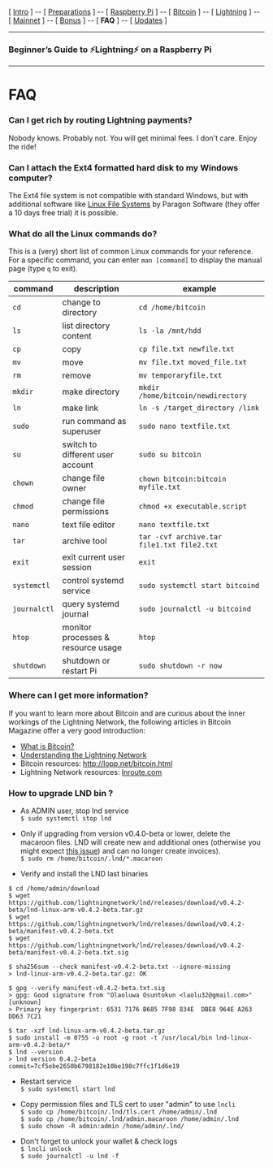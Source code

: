 [ [Intro](README.md) ] -- [ [Preparations](raspibolt_10_preparations.md) ] -- [ [Raspberry Pi](raspibolt_20_pi.md) ] -- [ [Bitcoin](raspibolt_30_bitcoin.md) ] -- [ [Lightning](raspibolt_40_lnd.md) ] -- [ [Mainnet](raspibolt_50_mainnet.md) ] -- [ [Bonus](raspibolt_60_bonus.md) ] -- [ **FAQ** ] -- [ [Updates](raspibolt_updates.md) ]

-------
### Beginner’s Guide to ️⚡Lightning️⚡ on a Raspberry Pi
--------

# FAQ

### Can I get rich by routing Lightning payments?
Nobody knows. Probably not. You will get minimal fees. I don't care. Enjoy the ride! 

### Can I attach the Ext4 formatted hard disk to my Windows computer?
The Ext4 file system is not compatible with standard Windows, but with additional software like  [Linux File Systems](https://www.paragon-software.com/home/linuxfs-windows/#faq) by Paragon Software (they offer a 10 days free trial) it is possible. 

### What do all the Linux commands do?
This is a (very) short list of common Linux commands for your reference. For a specific command, you can enter `man [command]` to display the manual page (type `q` to exit).

| command | description | example |
| -- | -- | -- |
| `cd` | change to directory | `cd /home/bitcoin` |
| `ls` | list directory content | `ls -la /mnt/hdd` |
| `cp` | copy | `cp file.txt newfile.txt` |
| `mv` | move | `mv file.txt moved_file.txt`
| `rm` | remove | `mv temporaryfile.txt`
| `mkdir` | make directory | `mkdir /home/bitcoin/newdirectory`
| `ln` | make link | `ln -s /target_directory /link`
| `sudo` | run command as superuser | `sudo nano textfile.txt`
| `su` | switch to different user account | `sudo su bitcoin`
| `chown` | change file owner  | `chown bitcoin:bitcoin myfile.txt`
| `chmod` | change file permissions | `chmod +x executable.script`
| `nano` | text file editor | `nano textfile.txt`
| `tar` | archive tool | `tar -cvf archive.tar file1.txt file2.txt`
| `exit` | exit current user session | `exit`
| `systemctl` | control systemd service | `sudo systemctl start bitcoind`
| `journalctl` | query systemd journal | `sudo journalctl -u bitcoind`
| `htop` | monitor processes & resource usage | `htop`
| `shutdown` | shutdown or restart Pi | `sudo shutdown -r now`


### Where can I get more information? 
If you want to learn more about Bitcoin and are curious about the inner workings of the Lightning Network, the following articles in Bitcoin Magazine offer a very good introduction:

* [What is Bitcoin?](https://bitcoinmagazine.com/guides/what-bitcoin)
* [Understanding the Lightning Network](https://bitcoinmagazine.com/articles/understanding-the-lightning-network-part-building-a-bidirectional-payment-channel-1464710791/)
* Bitcoin resources: http://lopp.net/bitcoin.html
* Lightning Network resources: [lnroute.com](http://lnroute.com)


### How to upgrade LND bin ? 

* As ADMIN user, stop lnd service  
  `$ sudo systemctl stop lnd`

* Only if upgrading from version v0.4.0-beta or lower, delete the macaroon files. LND will create new and additional ones (otherwise you might expect [this issue](https://github.com/lightningnetwork/lnd/issues/921)) and can no longer create invoices).  
  `$ sudo rm /home/bitcoin/.lnd/*.macaroon`

* Verify and install the LND last binaries
```
$ cd /home/admin/download
$ wget https://github.com/lightningnetwork/lnd/releases/download/v0.4.2-beta/lnd-linux-arm-v0.4.2-beta.tar.gz
$ wget https://github.com/lightningnetwork/lnd/releases/download/v0.4.2-beta/manifest-v0.4.2-beta.txt
$ wget https://github.com/lightningnetwork/lnd/releases/download/v0.4.2-beta/manifest-v0.4.2-beta.txt.sig

$ sha256sum --check manifest-v0.4.2-beta.txt --ignore-missing
> lnd-linux-arm-v0.4.2-beta.tar.gz: OK

$ gpg --verify manifest-v0.4.2-beta.txt.sig
> gpg: Good signature from "Olaoluwa Osuntokun <laolu32@gmail.com>" [unknown]
> Primary key fingerprint: 6531 7176 B685 7F98 834E  DBE8 964E A263 DD63 7C21

$ tar -xzf lnd-linux-arm-v0.4.2-beta.tar.gz
$ sudo install -m 0755 -o root -g root -t /usr/local/bin lnd-linux-arm-v0.4.2-beta/*
$ lnd --version
> lnd version 0.4.2-beta commit=7cf5ebe2650b6798182e10be198c7ffc1f1d6e19
```
* Restart service  
  `$ sudo systemctl start lnd`

* Copy permission files and TLS cert to user "admin" to use `lncli`   
  `$ sudo cp /home/bitcoin/.lnd/tls.cert /home/admin/.lnd`  
  `$ sudo cp /home/bitcoin/.lnd/admin.macaroon /home/admin/.lnd`  
  `$ sudo chown -R admin:admin /home/admin/.lnd/ `   

* Don't forget to unlock your wallet & check logs  
  `$ lncli unlock`  
  `$ sudo journalctl -u lnd -f`  

